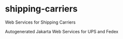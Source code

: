 # shipping-carriers
Web Services for Shipping Carriers

Autogenerated Jakarta Web Services for UPS and Fedex
